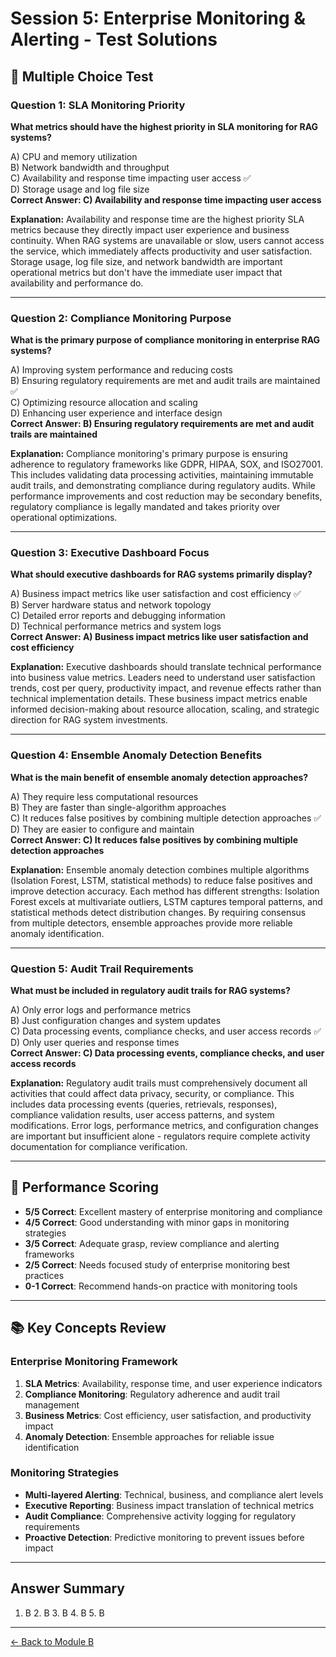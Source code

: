 # Session 5: Enterprise Monitoring & Alerting - Test Solutions

## 📝 Multiple Choice Test

### Question 1: SLA Monitoring Priority

**What metrics should have the highest priority in SLA monitoring for RAG systems?**

A) CPU and memory utilization  
B) Network bandwidth and throughput  
C) Availability and response time impacting user access ✅  
D) Storage usage and log file size  
**Correct Answer: C) Availability and response time impacting user access**

**Explanation:** Availability and response time are the highest priority SLA metrics because they directly impact user experience and business continuity. When RAG systems are unavailable or slow, users cannot access the service, which immediately affects productivity and user satisfaction. Storage usage, log file size, and network bandwidth are important operational metrics but don't have the immediate user impact that availability and performance do.

---

### Question 2: Compliance Monitoring Purpose

**What is the primary purpose of compliance monitoring in enterprise RAG systems?**

A) Improving system performance and reducing costs  
B) Ensuring regulatory requirements are met and audit trails are maintained ✅  
C) Optimizing resource allocation and scaling  
D) Enhancing user experience and interface design  
**Correct Answer: B) Ensuring regulatory requirements are met and audit trails are maintained**

**Explanation:** Compliance monitoring's primary purpose is ensuring adherence to regulatory frameworks like GDPR, HIPAA, SOX, and ISO27001. This includes validating data processing activities, maintaining immutable audit trails, and demonstrating compliance during regulatory audits. While performance improvements and cost reduction may be secondary benefits, regulatory compliance is legally mandated and takes priority over operational optimizations.

---

### Question 3: Executive Dashboard Focus

**What should executive dashboards for RAG systems primarily display?**

A) Business impact metrics like user satisfaction and cost efficiency ✅  
B) Server hardware status and network topology  
C) Detailed error reports and debugging information  
D) Technical performance metrics and system logs  
**Correct Answer: A) Business impact metrics like user satisfaction and cost efficiency**

**Explanation:** Executive dashboards should translate technical performance into business value metrics. Leaders need to understand user satisfaction trends, cost per query, productivity impact, and revenue effects rather than technical implementation details. These business impact metrics enable informed decision-making about resource allocation, scaling, and strategic direction for RAG system investments.

---

### Question 4: Ensemble Anomaly Detection Benefits

**What is the main benefit of ensemble anomaly detection approaches?**

A) They require less computational resources  
B) They are faster than single-algorithm approaches  
C) It reduces false positives by combining multiple detection approaches ✅  
D) They are easier to configure and maintain  
**Correct Answer: C) It reduces false positives by combining multiple detection approaches**

**Explanation:** Ensemble anomaly detection combines multiple algorithms (Isolation Forest, LSTM, statistical methods) to reduce false positives and improve detection accuracy. Each method has different strengths: Isolation Forest excels at multivariate outliers, LSTM captures temporal patterns, and statistical methods detect distribution changes. By requiring consensus from multiple detectors, ensemble approaches provide more reliable anomaly identification.

---

### Question 5: Audit Trail Requirements

**What must be included in regulatory audit trails for RAG systems?**

A) Only error logs and performance metrics  
B) Just configuration changes and system updates  
C) Data processing events, compliance checks, and user access records ✅  
D) Only user queries and response times  
**Correct Answer: C) Data processing events, compliance checks, and user access records**

**Explanation:** Regulatory audit trails must comprehensively document all activities that could affect data privacy, security, or compliance. This includes data processing events (queries, retrievals, responses), compliance validation results, user access patterns, and system modifications. Error logs, performance metrics, and configuration changes are important but insufficient alone - regulators require complete activity documentation for compliance verification.

---

## 🎯 Performance Scoring

- **5/5 Correct**: Excellent mastery of enterprise monitoring and compliance
- **4/5 Correct**: Good understanding with minor gaps in monitoring strategies
- **3/5 Correct**: Adequate grasp, review compliance and alerting frameworks
- **2/5 Correct**: Needs focused study of enterprise monitoring best practices
- **0-1 Correct**: Recommend hands-on practice with monitoring tools

---

## 📚 Key Concepts Review

### Enterprise Monitoring Framework
1. **SLA Metrics**: Availability, response time, and user experience indicators
2. **Compliance Monitoring**: Regulatory adherence and audit trail management
3. **Business Metrics**: Cost efficiency, user satisfaction, and productivity impact
4. **Anomaly Detection**: Ensemble approaches for reliable issue identification

### Monitoring Strategies
- **Multi-layered Alerting**: Technical, business, and compliance alert levels
- **Executive Reporting**: Business impact translation of technical metrics
- **Audit Compliance**: Comprehensive activity logging for regulatory requirements
- **Proactive Detection**: Predictive monitoring to prevent issues before impact

---

## Answer Summary
1. B  2. B  3. B  4. B  5. B

---

[← Back to Module B](Session5_ModuleB_Enterprise_Monitoring.md)